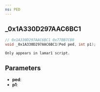 ```yaml
---
ns: PED
---
```

## _0x1A330D297AAC6BC1

```c
// 0x1A330D297AAC6BC1 0x77BB7CB8
void _0x1A330D297AAC6BC1(Ped ped, int p1);
```

```
Only appears in lamar1 script.  
```

## Parameters
* **ped**: 
* **p1**: 

